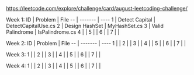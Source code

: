 https://leetcode.com/explore/challenge/card/august-leetcoding-challenge/

Week 1:
ID | Problem | File
-- | ------- | ----
1 | Detect Capital | DetectCapitalUse.cs
2 | Design HashSet | MyHashSet.cs
3 | Valid Palindrome | IsPalindrome.cs
4 | |
5 | |
6 | |
7 | |

Week 2:
ID | Problem | File
-- | ------- | ----
1 | |
2 | |
3 | |
4 | |
5 | |
6 | |
7 | |

Week 3:
1 | |
2 | |
3 | |
4 | |
5 | |
6 | |
7 | |

Week 4:
1 | |
2 | |
3 | |
4 | |
5 | |
6 | |
7 | |
